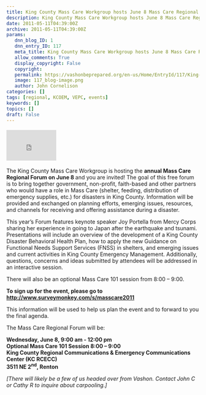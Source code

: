 ```yaml
---
title: King County Mass Care Workgroup hosts June 8 Mass Care Regional Forum
description: King County Mass Care Workgroup hosts June 8 Mass Care Regional Forum
date: 2011-05-11T04:39:00Z
archive: 2011-05-11T04:39:00Z
params:
   dnn_blog_ID: 1
   dnn_entry_ID: 117
   meta_title: King County Mass Care Workgroup hosts June 8 Mass Care Regional Forum
   allow_comments: True
   display_copyright: False
   copyright: 
   permalink: https://vashonbeprepared.org/en-us/Home/EntryId/117/King-County-Mass-Care-Workgroup-hosts-June-8-Mass-Care-Regional-Forum
   image: 117_blog-image.png
   author: John Cornelison
categories: []
tags: [regional, KCOEM, VEPC, events]
keywords: []
topics: []
draft: False
---
```


<div class="wlWriterHeaderFooter" style="padding-bottom: 4px; margin: 0px; padding-left: 0px; padding-right: 0px; float: none; padding-top: 4px"><iframe src="http://www.facebook.com/widgets/like.php?href=http://vashoneoc.org/Blogs/VashonPreparedness/tabid/164/EntryId/117/King-County-Mass-Care-Workgroup-hosts-June-8-Mass-Care-Regional-Forum.aspx" frameborder="0" scrolling="no" style="border-bottom: medium none; border-left: medium none; width: 130px; height: 80px; border-top: medium none; border-right: medium none"></iframe></div>
<p>The King County Mass Care Workgroup is hosting the <b>annual Mass Care Regional Forum on June 8 </b>and you are invited! The goal of this free forum is to bring together government, non-profit, faith-based and other partners who would have a role in Mass Care (shelter, feeding, distribution of emergency supplies, etc.) for disasters in King County. Information will be provided and exchanged on planning efforts, emerging issues, resources, and channels for receiving and offering assistance during a disaster.</p>
<p>This year’s Forum features keynote speaker Joy Portella from Mercy Corps sharing her experience in going to Japan after the earthquake and tsunami. Presentations will include an overview of the development of a King County Disaster Behavioral Health Plan, how to apply the new Guidance on Functional Needs Support Services (FNSS) in shelters, and emerging issues and current activities in King County Emergency Management. Additionally, questions, concerns and ideas submitted by attendees will be addressed in an interactive session.</p>
<p>There will also be an optional Mass Care 101 session from 8:00 – 9:00.</p>
<p><b>To sign up for the event, please go to</b> <b><a href="http://www.surveymonkey.com/s/masscare2011">http://www.surveymonkey.com/s/masscare2011</a></b></p>
<p>This information will be used to help us plan the event and to forward to you the final agenda.</p>
<p>The Mass Care Regional Forum will be:</p>
<p><b>Wednesday, June 8, 9:00 am - 12:00 pm <br />
</b><b>Optional Mass Care 101 Session 8:00 – 9:00 <br />
</b><b>King County Regional Communications &amp; Emergency Communications Center (KC RCECC) <br />
</b><b>3511 NE 2<sup>nd</sup>, Renton</b></p>
<p><em>[There will likely be a few of us headed over from Vashon. Contact John C or Cathy R to inquire about carpooling.]</em></p>
